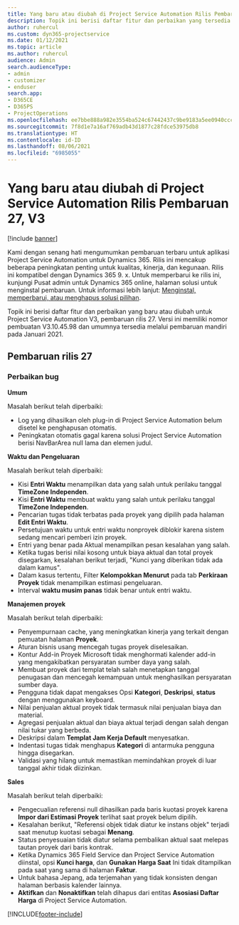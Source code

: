 ```yaml
---
title: Yang baru atau diubah di Project Service Automation Rilis Pembaruan 27, V3
description: Topik ini berisi daftar fitur dan perbaikan yang tersedia di Project Service Automation V3, pembaruan rilis 27, V3.
author: ruhercul
ms.custom: dyn365-projectservice
ms.date: 01/12/2021
ms.topic: article
ms.author: ruhercul
audience: Admin
search.audienceType:
- admin
- customizer
- enduser
search.app:
- D365CE
- D365PS
- ProjectOperations
ms.openlocfilehash: ee7bbe888a982e3554ba524c67442437c9be9183a5ee0940ccc3261b4a4992e7
ms.sourcegitcommit: 7f8d1e7a16af769adb43d1877c28fdce53975db8
ms.translationtype: HT
ms.contentlocale: id-ID
ms.lasthandoff: 08/06/2021
ms.locfileid: "6985055"
---
```

# <a name="whats-new-or-changed-in-project-service-automation-update-release-27-v3"></a>Yang baru atau diubah di Project Service Automation Rilis Pembaruan 27, V3

[!include [banner](../includes/psa-now-project-operations.md)]

Kami dengan senang hati mengumumkan pembaruan terbaru untuk aplikasi Project Service Automation untuk Dynamics 365. Rilis ini mencakup beberapa peningkatan penting untuk kualitas, kinerja, dan kegunaan. Rilis ini kompatibel dengan Dynamics 365 9. x. Untuk memperbarui ke rilis ini, kunjungi Pusat admin untuk Dynamics 365 online, halaman solusi untuk menginstal pembaruan. Untuk informasi lebih lanjut: [Menginstal, memperbarui, atau menghapus solusi pilihan](/power-platform/admin/install-remove-preferred-solution).

Topik ini berisi daftar fitur dan perbaikan yang baru atau diubah untuk Project Service Automation V3, pembaruan rilis 27. Versi ini memiliki nomor pembuatan V3.10.45.98 dan umumnya tersedia melalui pembaruan mandiri pada Januari 2021.

## <a name="update-release-27"></a>Pembaruan rilis 27

### <a name="bug-fixes"></a>Perbaikan bug

**Umum**

Masalah berikut telah diperbaiki:

- Log yang dihasilkan oleh plug-in di Project Service Automation belum disetel ke penghapusan otomatis.
- Peningkatan otomatis gagal karena solusi Project Service Automation berisi NavBarArea null lama dan elemen judul.

**Waktu dan Pengeluaran**

Masalah berikut telah diperbaiki:

- Kisi **Entri Waktu** menampilkan data yang salah untuk perilaku tanggal **TimeZone Independen**.
- Kisi **Entri Waktu** membuat waktu yang salah untuk perilaku tanggal **TimeZone Independen**.
- Pencarian tugas tidak terbatas pada proyek yang dipilih pada halaman **Edit Entri Waktu**.
- Persetujuan waktu untuk entri waktu nonproyek diblokir karena sistem sedang mencari pemberi izin proyek.
- Entri yang benar pada Aktual menampilkan pesan kesalahan yang salah.
- Ketika tugas berisi nilai kosong untuk biaya aktual dan total proyek disegarkan, kesalahan berikut terjadi, "Kunci yang diberikan tidak ada dalam kamus".
- Dalam kasus tertentu, Filter **Kelompokkan Menurut** pada tab **Perkiraan Proyek** tidak menampilkan estimasi pengeluaran.
- Interval **waktu musim panas** tidak benar untuk entri waktu.

**Manajemen proyek**

Masalah berikut telah diperbaiki:

- Penyempurnaan cache, yang meningkatkan kinerja yang terkait dengan pemuatan halaman **Proyek**.
- Aturan bisnis usang mencegah tugas proyek diselesaikan.
- Kontur Add-in Proyek Microsoft tidak menghormati kalender add-in yang mengakibatkan persyaratan sumber daya yang salah.
- Membuat proyek dari templat telah salah menetapkan tanggal penugasan dan mencegah kemampuan untuk menghasilkan persyaratan sumber daya.
- Pengguna tidak dapat mengakses Opsi **Kategori**, **Deskripsi**, **status** dengan menggunakan keyboard.
- Nilai penjualan aktual proyek tidak termasuk nilai penjualan biaya dan material.
- Agregasi penjualan aktual dan biaya aktual terjadi dengan salah dengan nilai tukar yang berbeda.
- Deskripsi dalam **Templat Jam Kerja Default** menyesatkan.
- Indentasi tugas tidak menghapus **Kategori** di antarmuka pengguna hingga disegarkan.
- Validasi yang hilang untuk memastikan memindahkan proyek di luar tanggal akhir tidak diizinkan.

**Sales**

Masalah berikut telah diperbaiki:

- Pengecualian referensi null dihasilkan pada baris kuotasi proyek karena **Impor dari Estimasi Proyek** terlihat saat proyek belum dipilih.
- Kesalahan berikut, "Referensi objek tidak diatur ke instans objek" terjadi saat menutup kuotasi sebagai **Menang**.
- Status penyesuaian tidak diatur selama pembalikan aktual saat melepas tautan proyek dari baris kontrak.
- Ketika Dynamics 365 Field Service dan Project Service Automation diinstal, opsi **Kunci harga**, dan **Gunakan Harga Saat** Ini tidak ditampilkan pada saat yang sama di halaman **Faktur**.
- Untuk bahasa Jepang, ada terjemahan yang tidak konsisten dengan halaman berbasis kalender lainnya.
- **Aktifkan** dan **Nonaktifkan** telah dihapus dari entitas **Asosiasi Daftar Harga** di Project Service Automation.


[!INCLUDE[footer-include](../includes/footer-banner.md)]